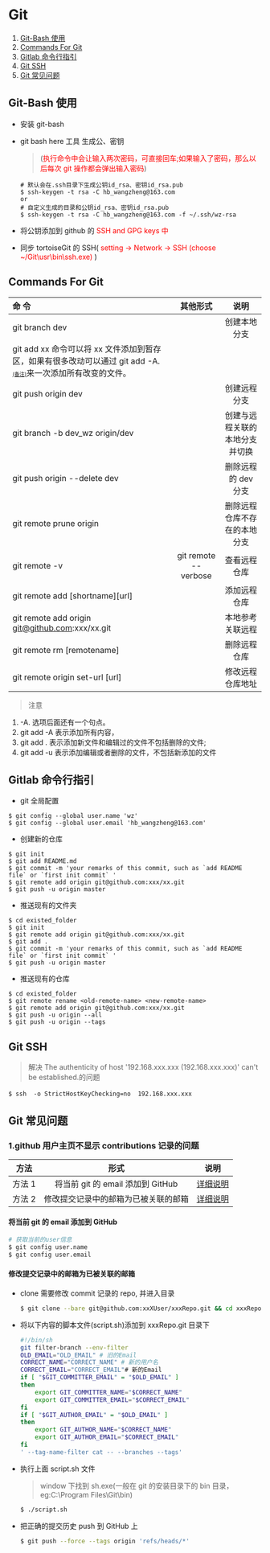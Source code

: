 # Git

1. [Git-Bash 使用](#git_bash)
2. [Commands For Git](#git_command)
3. [Gitlab 命令行指引](#gitlab_command)
4. [Git SSH](#git_ssh)
5. [Git 常见问题](#git_faq)

## Git-Bash 使用

<a name="git_bash" id="git_bash">

- 安装 git-bash
- git bash here 工具 生成公、密钥

  > (<font color=red>执行命令中会让输入两次密码，可直接回车;如果输入了密码，那么以后每次 git 操作都会弹出输入密码</font>)

  ```shell
  # 默认会在.ssh目录下生成公钥id_rsa、密钥id_rsa.pub
  $ ssh-keygen -t rsa -C hb_wangzheng@163.com
  or
  # 自定义生成的目录和公钥id_rsa、密钥id_rsa.pub
  $ ssh-keygen -t rsa -C hb_wangzheng@163.com -f ~/.ssh/wz-rsa
  ```

- 将公钥添加到 github 的<font color=red> SSH and GPG keys 中 </font>
- 同步 tortoiseGit 的 SSH(<font color=red> setting -> Network -> SSH (choose ~/Git\usr\bin\ssh.exe) </font> )

## Commands For Git

<a name="git_command" id="git_command">

| 命 令                                                                                                                                          |       其他形式       |              说明              |
| :--------------------------------------------------------------------------------------------------------------------------------------------- | :------------------: | :----------------------------: |
| git branch dev                                                                                                                                 |                      |          创建本地分支          |
| git add xx 命令可以将 xx 文件添加到暂存区，如果有很多改动可以通过 git add -A. <font size=1>[(备注)](#remark1)</font>来一次添加所有改变的文件。 |                      |                                |
| git push origin dev                                                                                                                            |                      |          创建远程分支          |
| git branch -b dev_wz origin/dev                                                                                                                |                      | 创建与远程关联的本地分支并切换 |
| git push origin --delete dev                                                                                                                   |                      |      删除远程的 dev 分支       |
| git remote prune origin                                                                                                                        |                      |  删除远程仓库不存在的本地分支  |
| git remote -v                                                                                                                                  | git remote --verbose |          查看远程仓库          |
| git remote add [shortname][url]                                                                                                                |                      |          添加远程仓库          |
| git remote add origin git@github.com:xxx/xx.git                                                                                                |                      |        本地参考关联远程        |
| git remote rm [remotename]                                                                                                                     |                      |          删除远程仓库          |
| git remote origin set-url [url]                                                                                                                |                      |        修改远程仓库地址        |

<a name="remark1" id="remark1">

> 注意

1. -A. 选项后面还有一个句点。
2. git add -A 表示添加所有内容，
3. git add . 表示添加新文件和编辑过的文件不包括删除的文件;
4. git add -u 表示添加编辑或者删除的文件，不包括新添加的文件

## Gitlab 命令行指引

<a name="gitlab_command" id="gitlab_command">

- git 全局配置

```shell
$ git config --global user.name 'wz'
$ git config --global user.email 'hb_wangzheng@163.com'
```

- 创建新的仓库

```shell
$ git init
$ git add README.md
$ git commit -m 'your remarks of this commit, such as `add README file` or `first init commit` '
$ git remote add origin git@github.com:xxx/xx.git
$ git push -u origin master
```

- 推送现有的文件夹

```shell
$ cd existed_folder
$ git init
$ git remote add origin git@github.com:xxx/xx.git
$ git add .
$ git commit -m 'your remarks of this commit, such as `add README file` or `first init commit` '
$ git push -u origin master
```

- 推送现有的仓库

```shell
$ cd existed_folder
$ git remote rename <old-remote-name> <new-remote-name>
$ git remote add origin git@github.com:xxx/xx.git
$ git push -u origin --all
$ git push -u origin --tags
```

## Git SSH

<a name="git_ssh" id="git_ssh">

> 解决 The authenticity of host '192.168.xxx.xxx (192.168.xxx.xxx)' can't be established.的问题

```shell
$ ssh  -o StrictHostKeyChecking=no  192.168.xxx.xxx　
```

## Git 常见问题

<a name="git_faq" id="git_faq">

### 1.github 用户主页不显示 contributions 记录的问题

|  方法  |                 形式                 |                  说明                  |
| :----: | :----------------------------------: | :------------------------------------: |
| 方法 1 |  将当前 git 的 email 添加到 GitHub   |    [详细说明](#add_email_to_github)    |
| 方法 2 | 修改提交记录中的邮箱为已被关联的邮箱 | [详细说明](#correlate_email_to_github) |

#### 将当前 git 的 email 添加到 GitHub

<a name="add_email_to_github" id="add_email_to_github">

```bash
# 获取当前的user信息
$ git config user.name
$ git config user.email
```

#### 修改提交记录中的邮箱为已被关联的邮箱

<a name="correlate_email_to_github" id="correlate_email_to_github">

- clone 需要修改 commit 记录的 repo, 并进入目录

  ```bash
  $ git clone --bare git@github.com:xxXUser/xxxRepo.git && cd xxxRepo.git
  ```

- 将以下内容的脚本文件(script.sh)添加到 xxxRepo.git 目录下

  ```bash
  #!/bin/sh
  git filter-branch --env-filter
  OLD_EMAIL="OLD_EMAIL" # 旧的Email
  CORRECT_NAME="CORRECT_NAME" # 新的用户名
  CORRECT_EMAIL="CORRECT_EMAIL"# 新的Email
  if [ "$GIT_COMMITTER_EMAIL" = "$OLD_EMAIL" ]
  then
      export GIT_COMMITTER_NAME="$CORRECT_NAME"
      export GIT_COMMITTER_EMAIL="$CORRECT_EMAIL"
  fi
  if [ "$GIT_AUTHOR_EMAIL" = "$OLD_EMAIL" ]
  then
      export GIT_AUTHOR_NAME="$CORRECT_NAME"
      export GIT_AUTHOR_EMAIL="$CORRECT_EMAIL"
  fi
  ' --tag-name-filter cat -- --branches --tags'

  ```

- 执行上面 script.sh 文件

  > window 下找到 sh.exe(一般在 git 的安装目录下的 bin 目录，eg:C:\Program Files\Git\bin)

  ```bash
  $ ./script.sh
  ```

- 把正确的提交历史 push 到 GitHub 上
  ```bash
  $ git push --force --tags origin 'refs/heads/*'
  ```
